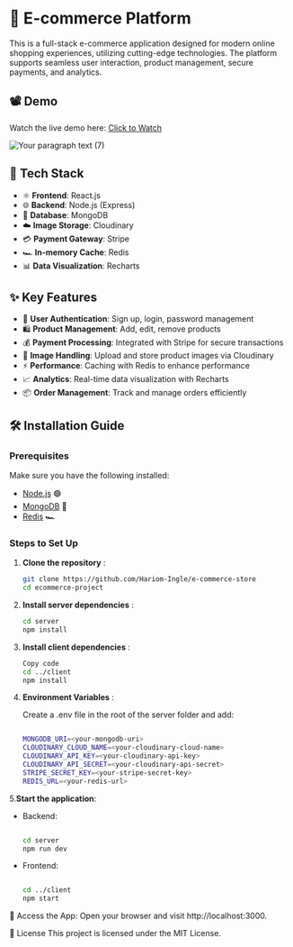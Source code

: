 # 🛒 E-commerce Platform

This is a full-stack e-commerce application designed for modern online shopping experiences, utilizing cutting-edge technologies. The platform supports seamless user interaction, product management, secure payments, and analytics.

## 📽️ Demo

Watch the live demo here: [Click to Watch](https://youtu.be/UTScrFvI8ys)


 


![Your paragraph text (7)](https://github.com/user-attachments/assets/b37dc4c4-07b7-4ca0-a197-87d603f3228d)
## 🚀 Tech Stack


-  ⚛️ **Frontend**: React.js
-  🌐 **Backend**: Node.js (Express) 
-  🍃 **Database**: MongoDB 
-  ☁️ **Image Storage**: Cloudinary 
-  💳 **Payment Gateway**: Stripe  
-  🏎️ **In-memory Cache**: Redis  
-  📊 **Data Visualization**: Recharts  

## ✨ Key Features

- 🔑 **User Authentication**: Sign up, login, password management
- 🛍️ **Product Management**: Add, edit, remove products
- 💰 **Payment Processing**: Integrated with Stripe for secure transactions
- 📸 **Image Handling**: Upload and store product images via Cloudinary
- ⚡ **Performance**: Caching with Redis to enhance performance
- 📈 **Analytics**: Real-time data visualization with Recharts
- 📦 **Order Management**: Track and manage orders efficiently

## 🛠️ Installation Guide

### Prerequisites

Make sure you have the following installed:

- [Node.js](https://nodejs.org/) 🟢
- [MongoDB](https://www.mongodb.com/) 🍃
- [Redis](https://redis.io/) 🏎️

### Steps to Set Up

1. **Clone the repository** :

   ```bash
   git clone https://github.com/Hariom-Ingle/e-commerce-store
   cd ecommerce-project

2. **Install server dependencies** :

    ```bash
    cd server
    npm install

3. **Install client dependencies** :

    ```bash
    Copy code
    cd ../client
    npm install
4. **Environment Variables** :

    Create a .env file in the root of the server folder and add:

    ```bash
    
    MONGODB_URI=<your-mongodb-uri>
    CLOUDINARY_CLOUD_NAME=<your-cloudinary-cloud-name>
    CLOUDINARY_API_KEY=<your-cloudinary-api-key>
    CLOUDINARY_API_SECRET=<your-cloudinary-api-secret>
    STRIPE_SECRET_KEY=<your-stripe-secret-key>
    REDIS_URL=<your-redis-url>

5.**Start the application**:

- Backend:

    ```bash
    
    cd server
    npm run dev
- Frontend:

    ```bash
 
    cd ../client
    npm start

🎉 Access the App: Open your browser and visit http://localhost:3000.


📄 License
This project is licensed under the MIT License.

 
 

 
